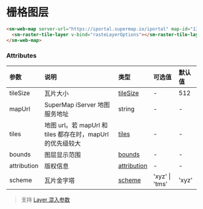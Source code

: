 # 栅格图层

<sm-iframe src="https://iclient.supermap.io/examples/component/components_raster_vue.html"></sm-iframe>

```html
<sm-web-map server-url="https://iportal.supermap.io/iportal" map-id="1329428269">
  <sm-raster-tile-layer v-bind="rasteLayerOptions"></sm-raster-tile-layer>
</sm-web-map>
```

### Attributes

| 参数        | 说明                                                     | 类型                                                                                       | 可选值         | 默认值 |
| :---------- | :------------------------------------------------------- | :----------------------------------------------------------------------------------------- | :------------- | :----- |
| tileSize    | 瓦片大小                                                 | [tileSize](https://docs.mapbox.com/mapbox-gl-js/style-spec/#sources-raster-dem-tileSize)   | -              | 512    |
| mapUrl      | SuperMap iServer 地图服务地址                            | string                                                                                     | -              | -      |
| tiles       | 地图 url。若 mapUrl 和 tiles 都存在时，mapUrl 的优先级较大 | [tiles](https://docs.mapbox.com/mapbox-gl-js/style-spec/#sources-raster-dem-tiles)         | -              | -      |
| bounds      | 图层显示范围                                             | [bounds](https://docs.mapbox.com/mapbox-gl-js/style-spec/#sources-vector-bounds)           | -              | -      |
| attribution | 版权信息                                                 | [attribution](https://docs.mapbox.com/mapbox-gl-js/style-spec/#sources-vector-attribution) | -              | -      |
| scheme      | 瓦片金字塔                                               | [scheme](https://docs.mapbox.com/mapbox-gl-js/style-spec/#sources-vector-scheme)           | 'xyz' \| 'tms' | 'xyz'  |

> 支持 [Layer 混入参数](/zh/api/mixin/mixin.md#layer)
